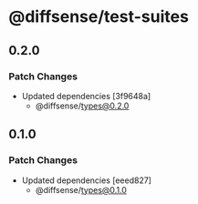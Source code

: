 # @diffsense/test-suites

## 0.2.0

### Patch Changes

- Updated dependencies [3f9648a]
  - @diffsense/types@0.2.0

## 0.1.0

### Patch Changes

- Updated dependencies [eeed827]
  - @diffsense/types@0.1.0
